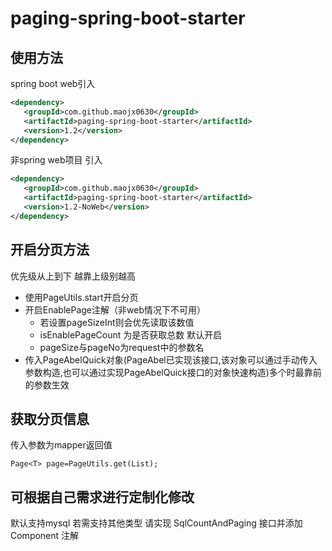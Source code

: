 # paging-spring-boot-starter
## 使用方法
spring boot web引入
```xml
<dependency>
   <groupId>com.github.maojx0630</groupId>
   <artifactId>paging-spring-boot-starter</artifactId>
   <version>1.2</version>
</dependency>
```
非spring web项目 引入
```xml
<dependency>
   <groupId>com.github.maojx0630</groupId>
   <artifactId>paging-spring-boot-starter</artifactId>
   <version>1.2-NoWeb</version>
</dependency>
```

## 开启分页方法
优先级从上到下 越靠上级别越高  
* 使用PageUtils.start开启分页  
* 开启EnablePage注解（非web情况下不可用）  
    * 若设置pageSizeInt则会优先读取该数值
    * isEnablePageCount 为是否获取总数 默认开启
    * pageSize与pageNo为request中的参数名
* 传入PageAbelQuick对象(PageAbel已实现该接口,该对象可以通过手动传入参数构造,也可以通过实现PageAbelQuick接口的对象快速构造)多个时最靠前的参数生效  
## 获取分页信息
传入参数为mapper返回值  
```
Page<T> page=PageUtils.get(List);
```
## 可根据自己需求进行定制化修改
默认支持mysql 若需支持其他类型 请实现 SqlCountAndPaging 接口并添加 Component 注解